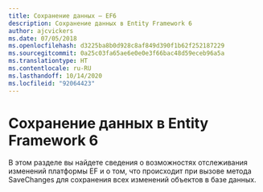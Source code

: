 ```yaml
---
title: Сохранение данных — EF6
description: Сохранение данных в Entity Framework 6
author: ajcvickers
ms.date: 07/05/2018
ms.openlocfilehash: d3225ba8b0d928c8af849d390f1b62f252187229
ms.sourcegitcommit: 0a25c03fa65ae6e0e0e3f66bac48d59eceb96a5a
ms.translationtype: HT
ms.contentlocale: ru-RU
ms.lasthandoff: 10/14/2020
ms.locfileid: "92064423"
---
```

# <a name="saving-data-with-entity-framework-6"></a>Сохранение данных в Entity Framework 6

В этом разделе вы найдете сведения о возможностях отслеживания изменений платформы EF и о том, что происходит при вызове метода SaveChanges для сохранения всех изменений объектов в базе данных.
